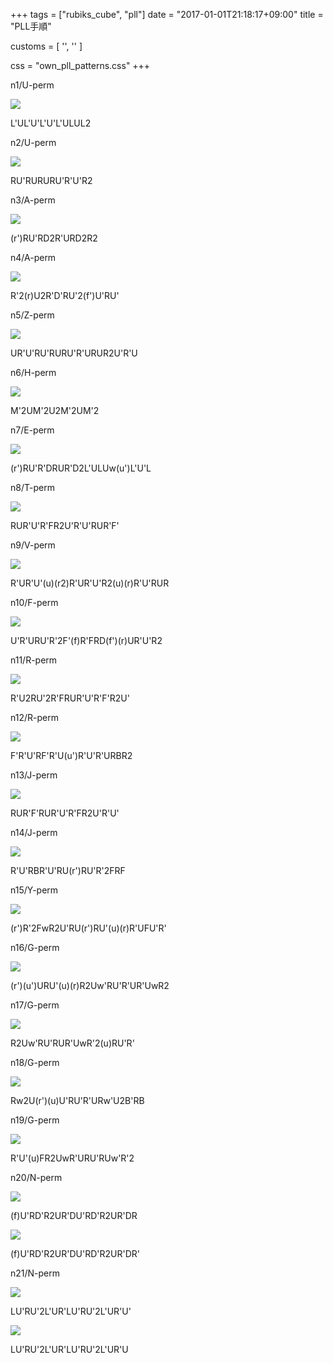 +++
tags = ["rubiks_cube", "pll"]
date = "2017-01-01T21:18:17+09:00"
title = "PLL手順"

customs = [
  '<link rel="stylesheet" href="https://cdnjs.cloudflare.com/ajax/libs/izimodal/1.4.2/css/iziModal.css" integrity="sha256-m/nnXscwkcMbAFsUOys9WKr+MzlZz3q7EcJpkOxItaU=" crossorigin="anonymous" />',
  '<script src="https://cdnjs.cloudflare.com/ajax/libs/izimodal/1.4.2/js/iziModal.js" integrity="sha256-rPSLT4QVhivrxPwK7xeqPLVWDDtc2YHkZHVxs1I6u9Y=" crossorigin="anonymous"></script>'
]

css = "own_pll_patterns.css"
+++

<div class="pattern">
  <p>n1/U-perm</p>
  <div class="type type-a cf">
    <div class="lc"><img src="/rubiks_cube/img/pll/01.png"></div><div class="rc"><p class="steps">L'UL'U'L'U'L'ULUL2</p></div>
  </div>
</div>
<div class="pattern">
  <p>n2/U-perm</p>
  <div class="type type-a cf">
    <div class="lc"><img src="/rubiks_cube/img/pll/02.png"></div><div class="rc"><p class="steps">RU'RURURU'R'U'R2</p></div>
  </div>
</div>
<div class="pattern">
  <p>n3/A-perm</p>
  <div class="type type-a cf">
    <div class="lc"><img src="/rubiks_cube/img/pll/03.png"></div><div class="rc"><p class="steps">(r')RU'RD2R'URD2R2</p></div>
  </div>
</div>
<div class="pattern">
  <p>n4/A-perm</p>
  <div class="type type-a cf">
    <div class="lc"><img src="/rubiks_cube/img/pll/04.png"></div><div class="rc"><p class="steps">R'2(r)U2R'D'RU'2(f')U'RU'</p></div>
  </div>
</div>
<div class="pattern">
  <p>n5/Z-perm</p>
  <div class="type type-a cf">
    <div class="lc"><img src="/rubiks_cube/img/pll/05.png"></div><div class="rc"><p class="steps">UR'U'RU'RURU'R'URUR2U'R'U</p></div>
  </div>
</div>
<div class="pattern">
  <p>n6/H-perm</p>
  <div class="type type-a cf">
    <div class="lc"><img src="/rubiks_cube/img/pll/06.png"></div><div class="rc"><p class="steps">M'2UM'2U2M'2UM'2</p></div>
  </div>
</div>
<div class="pattern">
  <p>n7/E-perm</p>
  <div class="type type-a cf">
    <div class="lc"><img src="/rubiks_cube/img/pll/07.png"></div><div class="rc"><p class="steps">(r')RU'R'DRUR'D2L'ULUw(u')L'U'L</p></div>
  </div>
</div>
<div class="pattern">
  <p>n8/T-perm</p>
  <div class="type type-a cf">
    <div class="lc"><img src="/rubiks_cube/img/pll/08.png"></div><div class="rc"><p class="steps">RUR'U'R'FR2U'R'U'RUR'F'</p></div>
  </div>
</div>
<div class="pattern">
  <p>n9/V-perm</p>
  <div class="type type-a cf">
    <div class="lc"><img src="/rubiks_cube/img/pll/09.png"></div><div class="rc"><p class="steps">R'UR'U'(u)(r2)R'UR'U'R2(u)(r)R'U'RUR</p></div>
  </div>
</div>
<div class="pattern">
  <p>n10/F-perm</p>
  <div class="type type-a cf">
    <div class="lc"><img src="/rubiks_cube/img/pll/10.png"></div><div class="rc"><p class="steps">U'R'URU'R'2F'(f)R'FRD(f')(r)UR'U'R2</p></div>
  </div>
</div>
<div class="pattern">
  <p>n11/R-perm</p>
  <div class="type type-a cf">
    <div class="lc"><img src="/rubiks_cube/img/pll/11.png"></div><div class="rc"><p class="steps">R'U2RU'2R'FRUR'U'R'F'R2U'</p></div>
  </div>
</div>
<div class="pattern">
  <p>n12/R-perm</p>
  <div class="type type-a cf">
    <div class="lc"><img src="/rubiks_cube/img/pll/12.png"></div><div class="rc"><p class="steps">F'R'U'RF'R'U(u')R'U'R'URBR2</p></div>
  </div>
</div>
<div class="pattern">
  <p>n13/J-perm</p>
  <div class="type type-a cf">
    <div class="lc"><img src="/rubiks_cube/img/pll/13.png"></div><div class="rc"><p class="steps">RUR'F'RUR'U'R'FR2U'R'U'</p></div>
  </div>
</div>
<div class="pattern">
  <p>n14/J-perm</p>
  <div class="type type-a cf">
    <div class="lc"><img src="/rubiks_cube/img/pll/14.png"></div><div class="rc"><p class="steps">R'U'RBR'U'RU(r')RU'R'2FRF</p></div>
  </div>
</div>
<div class="pattern">
  <p>n15/Y-perm</p>
  <div class="type type-a cf">
    <div class="lc"><img src="/rubiks_cube/img/pll/15.png"></div><div class="rc"><p class="steps">(r')R'2FwR2U'RU(r')RU'(u)(r)R'UFU'R'</p></div>
  </div>
</div>
<div class="pattern">
  <p>n16/G-perm</p>
  <div class="type type-a cf">
    <div class="lc"><img src="/rubiks_cube/img/pll/16.png"></div><div class="rc"><p class="steps">(r')(u')URU'(u)(r)R2Uw'RU'R'UR'UwR2</p></div>
  </div>
</div>
<div class="pattern">
  <p>n17/G-perm</p>
  <div class="type type-a cf">
    <div class="lc"><img src="/rubiks_cube/img/pll/17.png"></div><div class="rc"><p class="steps">R2Uw'RU'RUR'UwR'2(u)RU'R'</p></div>
  </div>
</div>
<div class="pattern">
  <p>n18/G-perm</p>
  <div class="type type-a cf">
    <div class="lc"><img src="/rubiks_cube/img/pll/18.png"></div><div class="rc"><p class="steps">Rw2U(r')(u)U'RU'R'URw'U2B'RB</p></div>
  </div>
</div>
<div class="pattern">
  <p>n19/G-perm</p>
  <div class="type type-a cf">
    <div class="lc"><img src="/rubiks_cube/img/pll/19.png"></div><div class="rc"><p class="steps">R'U'(u)FR2UwR'URU'RUw'R'2</p></div>
  </div>
</div>
<div class="pattern">
  <p>n20/N-perm</p>
  <div class="type type-a cf">
    <div class="lc"><img src="/rubiks_cube/img/pll/20.png"></div><div class="rc"><p class="steps">(f)U'RD'R2UR'DU'RD'R2UR'DR</p></div>
  </div>
  <div class="type type-b cf">
    <div class="lc"><img src="/rubiks_cube/img/pll/20.png"></div><div class="rc"><p class="steps">(f)U'RD'R2UR'DU'RD'R2UR'DR'</p></div>
  </div>
</div>
<div class="pattern">
  <p>n21/N-perm</p>
  <div class="type type-a cf">
    <div class="lc"><img src="/rubiks_cube/img/pll/21.png"></div><div class="rc"><p class="steps">LU'RU'2L'UR'LU'RU'2L'UR'U'</p></div>
  </div>
  <div class="type type-b cf">
    <div class="lc"><img src="/rubiks_cube/img/pll/21.png"></div><div class="rc"><p class="steps">LU'RU'2L'UR'LU'RU'2L'UR'U</p></div>
  </div>
</div>

<script src="/rubiks_cube/js/patterns.js"></script>

